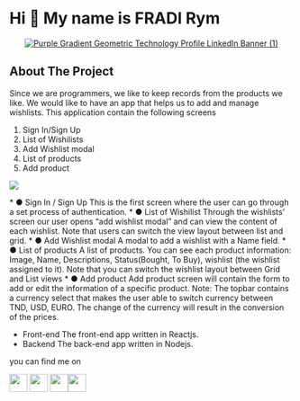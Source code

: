 Hi 👋 My name is FRADI Rym
==========================

<div id="user-content-header" align="center" dir="auto">
 <p  data-sourcepos="9:1-9:171" dir="auto"><a target="_blank" rel="noopener noreferrer" href=""><img src="https://media4.giphy.com/media/L8K62iTDkzGX6/200w.webp?cid=ecf05e479fbn186ic5goyzl0xenmbqryp606lu9unf9cvf26&rid=200w.webp&ct=g" alt="Purple Gradient Geometric Technology Profile LinkedIn Banner  (1)" style="max-width: 100%;"></a></p>
</div>



About The Project
-----------------------
Since we are programmers, we like to keep records from the products we like. We would
like to have an app that helps us to add and manage wishlists.
This application contain the following screens
1. Sign In/Sign Up
2. List of Wishilists
3. Add Wishlist modal
4. List of products
5. Add product
<p  data-sourcepos="9:1-9:171" dir="auto"><a target="_blank" rel="noopener noreferrer" href=""><img src="https://github.com/rymX/FormBuilderApp/tree/develope/client/formbuilderapp/public/assets" style="max-width: 100%;"></a></p>
* ● Sign In / Sign Up
This is the first screen where the user can go through a set process of authentication.
* ● List of Wishilist
Through the wishlists’ screen our user opens “add wishlist modal” and can view the content of
each wishlist.
Note that users can switch the view layout between list and grid.
* ● Add Wishlist modal
A modal to add a wishlist with a Name field.
* ● List of products
A list of products. You can see each product information: Image, Name, Descriptions,
Status(Bought, To Buy), wishlist (the wishlist assigned to it).
Note that you can switch the wishlist layout between Grid and List views
* ● Add product
Add product screen will contain the form to add or edit the information of a specific product.
Note:
The topbar contains a currency select that makes the user able to switch currency between
TND, USD, EURO. The change of the currency will result in the conversion of the prices.

* Front-end
The front-end app written in Reactjs.
* Backend
The back-end app written in Nodejs.

you can find me on


<p align-items="space-between"> <a href="https://www.github.com/rymX" target="_blank" rel="noreferrer"><img src="https://raw.githubusercontent.com/danielcranney/readme-generator/main/public/icons/socials/github.svg" width="32" height="32" /></a> <a href="https://www.linkedin.com/in/fradi-rym" target="_blank" rel="noreferrer"><img src="https://raw.githubusercontent.com/danielcranney/readme-generator/main/public/icons/socials/linkedin.svg" width="32" height="32" /></a> <a href="https://www.twitter.com/rym_fradi" target="_blank" rel="noreferrer"><img src="https://raw.githubusercontent.com/danielcranney/readme-generator/main/public/icons/socials/twitter.svg" width="32" height="32" /></a><a href="https://www.stackoverflow.com/users/15038290/rymx" target="_blank" rel="noreferrer"><img src="https://raw.githubusercontent.com/danielcranney/readme-generator/main/public/icons/socials/stackoverflow.svg" width="32" height="32" /></a></p>
